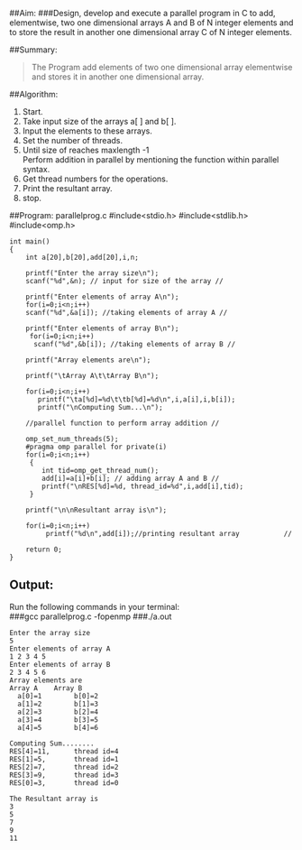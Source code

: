 ##Aim:
###Design, develop and execute a parallel program in C to add, elementwise, two one dimensional arrays A and B of N integer elements and to store the result in another one dimensional array C of N integer elements.

##Summary:
>The Program add elements of two one dimensional array elementwise and stores it in another one dimensional array.

##Algorithm:
1. Start.
2. Take input size of the arrays a[ ] and b[ ].
3. Input the elements to these arrays.
4. Set the number of threads.
5. Until size of reaches maxlength -1    
		Perform addition in parallel by mentioning the 
			function within parallel syntax.
6. Get thread numbers for the operations.
7. Print the resultant array.
8. stop.  

##Program: parallelprog.c
	#include<stdio.h>
	#include<stdlib.h>
	#include<omp.h>
	
	int main()
	{
	    int a[20],b[20],add[20],i,n;
	
	    printf("Enter the array size\n");
	    scanf("%d",&n); // input for size of the array //
	
	    printf("Enter elements of array A\n");
	    for(i=0;i<n;i++)
	    scanf("%d",&a[i]); //taking elements of array A //
	
	    printf("Enter elements of array B\n");
	     for(i=0;i<n;i++)
	      scanf("%d",&b[i]); //taking elements of array B //
	    
	    printf("Array elements are\n");
	
	    printf("\tArray A\t\tArray B\n");
	
	    for(i=0;i<n;i++)
	       printf("\ta[%d]=%d\t\tb[%d]=%d\n",i,a[i],i,b[i]);
	       printf("\nComputing Sum...\n");
	
	    //parallel function to perform array addition //
	
	    omp_set_num_threads(5);
	    #pragma omp parallel for private(i)
	    for(i=0;i<n;i++)
	     {
	        int tid=omp_get_thread_num();
	        add[i]=a[i]+b[i]; // adding array A and B //
	        printf("\nRES[%d]=%d, thread_id=%d",i,add[i],tid);
	     }
	
	    printf("\n\nResultant array is\n");
	
	    for(i=0;i<n;i++)
	         printf("%d\n",add[i]);//printing resultant array           //
	
	    return 0;
	}
## Output:

Run the following commands in your terminal:<br>
###gcc parallelprog.c -fopenmp
###./a.out

	Enter the array size
	5
	Enter elements of array A 
	1 2 3 4 5
	Enter elements of array B 
	2 3 4 5 6
	Array elements are
	Array A    Array B
	  a[0]=1        b[0]=2
	  a[1]=2        b[1]=3
	  a[2]=3        b[2]=4
	  a[3]=4	    b[3]=5
	  a[4]=5        b[4]=6
	
	Computing Sum........
	RES[4]=11,		thread id=4
	RES[1]=5,		thread id=1
	RES[2]=7,		thread id=2
	RES[3]=9,		thread id=3
	RES[0]=3,		thread id=0
	
	The Resultant array is
	3
	5
	7
	9
	11

